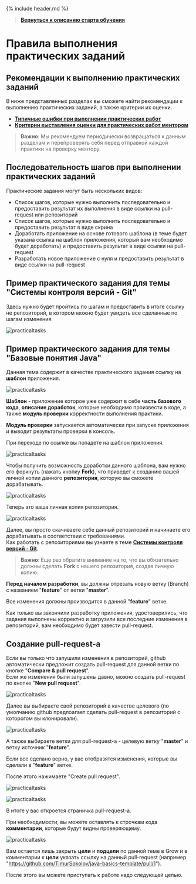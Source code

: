 {% include header.md %}

>
>**[Вернуться к описанию старта обучения]({{site.materialsurl}}general/education_start)**
>

Правила выполнения практических заданий
====================

Рекомендации к выполнению практических заданий
---------------------

В ниже представленных разделах вы сможете найти рекомендации к выполнению практических заданий, а также критерии их оценки.

- **[Типичные ошибки при выполнении практических работ]({{site.materialsurl}}general/typical_mistakes)**
- **[Критерии выставления оценки для практических работ ментором]({{site.materialsurl}}general/practical_tasks_evaluation_rules)**

>**Важно**: Мы рекомендуем периодически возвращаться к данным разделам и перепроверять себя перед отправкой каждой практики на проверку ментору.

Последовательность шагов при выполнении практических заданий
---------------------

Практические задания могут быть нескольких видов:
- Список шагов, которые нужно выполнить последовательно и предоставить результат их выполнения в виде ссылки на pull-request или репозиторий
- Список шагов, которые нужно выполнить последовательно и предоставить результат в виде скрина
- Доработать приложение на основе готового шаблона (в теме будет указана ссылка на шаблон приложения, который вам необходимо будет доработать) и предоставить результат в виде ссылки на pull-request
- Разработать новое приложение с нуля и предоставить результат в виде ссылки на pull-request

Пример практического задания для темы "Системы контроля версий - Git"
---------------------

Здесь нужно будет пройтись по шагам и предоставить в итоге ссылку не репозиторий, в котором можно будет увидеть все сделанные по шагам изменения.

![practicaltasks]({{site.materialsurl}}general/img/practical-tasks-example.png)

Пример практического задания для темы "Базовые понятия Java"
---------------------

Данная тема содержит в качестве практического задания ссылку на **шаблон** приложения.

![practicaltasks]({{site.materialsurl}}general/img/practical-tasks-example-template.png)

**Шаблон** - приложение которое уже содержит в себе **часть базового кода**, **описание доработок**, которые необходимо произвести в коде, а также **модуль проверки** корректности выполнения практики.

**Модуль проверки** запускается автоматически при запуске приложения и выводит результаты проверки в консоль.

При переходе по ссылке вы попадете на шаблон приложения.  

![practicaltasks]({{site.materialsurl}}general/img/template-fork-button.png)

Чтобы получить возможность доработки данного шаблона, вам нужно его форкнуть (нажать кнопку **Fork**), что приведет к созданию вашей личной копии данного **репозитория**, которую вы сможете дорабатывать.

![practicaltasks]({{site.materialsurl}}general/img/template-fork-done.png)

Теперь это ваша личная копия репозитория.

![practicaltasks]({{site.materialsurl}}general/img/template-fork-done-repo.png)

Далее, вы просто скачиваете себе данный репозиторий и начинаете его дорабатывать в соответствии с требованиями.  
Как работать с репозиториями вы узнаете в теме **[Системы контроля версий - Git]({{site.materialsurl}}git/git)**.

>**Важно**: Еще раз обратите внимание на то, что вы обязательно должны сделать **Fork** с нашего репозитория, создав личную копию.

**Перед началом разработки**, вы должны отрезать новую ветку (Branch) c названием "**feature**" от ветки "**master**".

Все изменения должны производится в данной "**feature**" ветке.

Как только вы закончили разработку приложения, удостоверились, что задания выполнены корректно и загрузили все последние изменения в репозиторий, вам необходимо будет завести pull-request.

Создание pull-request-а
---------------------

Если вы только что запушили изменения в репозиторий, github автоматически предложит создать pull-request для данной ветки по кнопке "**Compare & pull request**".  
Если же изменения были запушены давно, можно создать pull-request по кнопке "**New pull request**".

![practicaltasks]({{site.materialsurl}}general/img/create-pull-request.png)

Далее вы выбираете свой репозиторий в качестве целевого (по умолчанию github предлоагает сделать pull-request в репозиторий с которогом вы клонировали).

![practicaltasks]({{site.materialsurl}}general/img/create-pull-request-choose-repo.png)

А также выбираете ветки для pull-request-а - целевую ветку "**master**" и ветку источник "**feature**".

Если все сделано верно, у вас отобразятся изменения, которые вы сделали в "**feature**" ветке.

После этого нажимаете "Create pull request".

![practicaltasks]({{site.materialsurl}}general/img/create-pull-request-choose-branch.png)

![practicaltasks]({{site.materialsurl}}general/img/create-pull-request-final.png)

В итоге у вас откроется страничка pull-request-а.

При необходимости, вы можете оставлять к строчкам кода **комментарии**, которые будут видны проверяющему.

![practicaltasks]({{site.materialsurl}}general/img/create-pull-request-comments.png)

Вам остается лишь закрыть **цели** и **подцели** по данной теме в Grow и в комментарии к **цели** указать ссылку на данный pull-request (например "https://github.com/TimurSokolov/java-basics-template/pull/1").

После этого вы можете приступать к работе надо следующей целью.